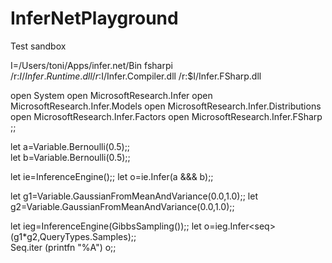 # InferNetPlayground
Test sandbox

I=/Users/toni/Apps/infer.net/Bin
fsharpi /r:$I/Infer.Runtime.dll /r:$I/Infer.Compiler.dll /r:$I/Infer.FSharp.dll 

open System
open MicrosoftResearch.Infer
open MicrosoftResearch.Infer.Models
open MicrosoftResearch.Infer.Distributions
open MicrosoftResearch.Infer.Factors
open MicrosoftResearch.Infer.FSharp
;;

let a=Variable.Bernoulli(0.5);;     
let b=Variable.Bernoulli(0.5);;     

let ie=InferenceEngine();;
let o=ie.Infer(a &&& b);;



let g1=Variable.GaussianFromMeanAndVariance(0.0,1.0);;
let g2=Variable.GaussianFromMeanAndVariance(0.0,1.0);;

let ieg=InferenceEngine(GibbsSampling());; 
let o=ieg.Infer<seq<double>>(g1*g2,QueryTypes.Samples);;  
Seq.iter (printfn "%A") o;;            

